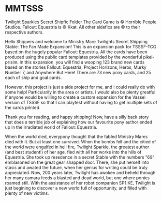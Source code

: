 MMTSSS
======
Twilight Sparkles Secret Shipfic Folder The Card Game is © Horrible People Studios.
Fallout: Equestria is © Kkat.
All other sidefics are © to their respective authors.

Hello Shippers and welcome to Ministry Mare Twilights Secret Shipping Stable: The Fan Made Expansion! This is an
expansion pack for TSSSF-TCG based on the hugely popular Fallout: Equestria. All the cards have been produced
using the public card templates provided by the wonderful pikel-prisim. In this expansion, you will find a wooping
123 brand new cards based on the stories Fallout: Equestria, Project Horizons, Heros, Murky Number 7, and Anywhere But
Here! There are 73 new pony cards, and 25 each of ship and goal cards.

However, this project is just a side project for me, and I could really do with some help! Particularily in the area
or artists. I would also be plenty greatful if anyone would be willing to create a custom expansion for the Vassel
version of TSSSF so that I can playtest without having to get multiple sets of the cards printed.

Thank you for reading, and happy shipping! Now, have a silly back story that does a terrible job of explaining how our
favourite pony author ended up in the irradiated world of Fallout: Equestria.

When the world died, everypony thought that the fabled Ministry Mares died with it. But at least one survived. When the
bombs fell and the citied of the world were engulfed in hell fire, Twilight Sparkle, the greatest author (and best
student!) of her age, fled with all her works into the hills of Equestria. She took up resedence in a secret Stable
with the numbers "69" emblasoned on the great gear shapped door. There, she put herself into stasis and awated the
future, when her genius for writing could be truly appreciated. Now, 200 years later, Twilight has awoken and
beheld through her many camara feeds a blasted and dead world, but one where ponies roamed still. With the assistance
of her robot companion SP1.KE, Twilight is just begining to discover a new world full of opportunity, and filled with
plenty of new victims.
